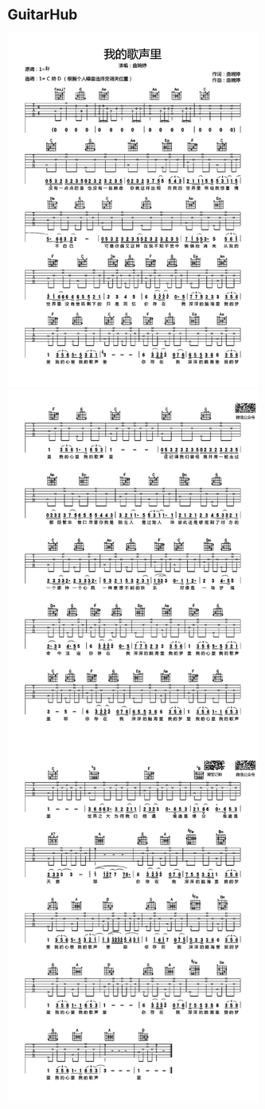 # GuitarHub

![曲婉婷《我的歌声里》吉他谱_C调高清版_0](./曲婉婷《我的歌声里》吉他谱_C调高清版_0.jpg)
![曲婉婷《我的歌声里》吉他谱_C调高清版_1](./曲婉婷《我的歌声里》吉他谱_C调高清版_1.jpg)
![曲婉婷《我的歌声里》吉他谱_C调高清版_2](./曲婉婷《我的歌声里》吉他谱_C调高清版_2.jpg)
